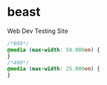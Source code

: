 # beast
Web Dev Testing Site

```css
/*800*/
@media (max-width: 50.000em) {
}
/*400*/
@media (max-width: 25.000em) {
}
```